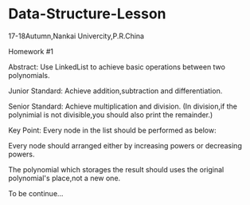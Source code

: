 # Data-Structure-Lesson
17-18Autumn,Nankai Univercity,P.R.China

Homework #1

Abstract:
Use LinkedList to achieve basic operations between two polynomials.

Junior Standard:
Achieve addition,subtraction and differentiation.

Senior Standard:
Achieve multiplication and division.
(In division,if the polynimial is not divisible,you should also print the remainder.)

Key Point:
Every node in the list should be performed as below:

Every node should arranged either by increasing powers or decreasing powers.

The polynomial which storages the result should uses the original polynomial's place,not a new one.

To be continue...
